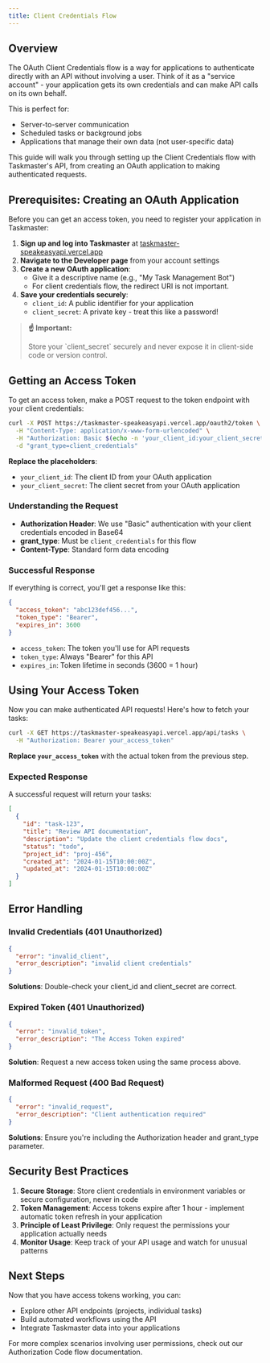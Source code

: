 ```yaml
---
title: Client Credentials Flow
---
```


## Overview

The OAuth Client Credentials flow is a way for applications to authenticate
directly with an API without involving a user. Think of it as a "service
account" - your application gets its own credentials and can make API calls on
its own behalf.

This is perfect for:

- Server-to-server communication
- Scheduled tasks or background jobs
- Applications that manage their own data (not user-specific data)

This guide will walk you through setting up the Client Credentials flow with
Taskmaster's API, from creating an OAuth application to making authenticated
requests.

## Prerequisites: Creating an OAuth Application

Before you can get an access token, you need to register your application in
Taskmaster:

1. **Sign up and log into Taskmaster** at [taskmaster-speakeasyapi.vercel.app](https://taskmaster-speakeasyapi.vercel.app)
2. **Navigate to the Developer page** from your account settings
3. **Create a new OAuth application**:
   - Give it a descriptive name (e.g., "My Task Management Bot")
   - For client credentials flow, the redirect URI is not important.
4. **Save your credentials securely**:
   - `client_id`: A public identifier for your application
   - `client_secret`: A private key - treat this like a password!

<blockquote class="blockquote not-prose not-italic preset-filled-surface-50-950 py-4">
  <strong class="text-lg">
    ☝️ Important: 
  </strong>
  <p class="pl-6">
    Store your `client_secret` securely and never expose it in
    client-side code or version control.
  </p>
</blockquote>

## Getting an Access Token

To get an access token, make a POST request to the token endpoint with your
client credentials:

```bash
curl -X POST https://taskmaster-speakeasyapi.vercel.app/oauth2/token \
  -H "Content-Type: application/x-www-form-urlencoded" \
  -H "Authorization: Basic $(echo -n 'your_client_id:your_client_secret' | base64)" \
  -d "grant_type=client_credentials"
```

**Replace the placeholders**:

- `your_client_id`: The client ID from your OAuth application
- `your_client_secret`: The client secret from your OAuth application

### Understanding the Request

- **Authorization Header**: We use "Basic" authentication with your client
  credentials encoded in Base64
- **grant_type**: Must be `client_credentials` for this flow
- **Content-Type**: Standard form data encoding

### Successful Response

If everything is correct, you'll get a response like this:

```json
{
  "access_token": "abc123def456...",
  "token_type": "Bearer",
  "expires_in": 3600
}
```

- `access_token`: The token you'll use for API requests
- `token_type`: Always "Bearer" for this API
- `expires_in`: Token lifetime in seconds (3600 = 1 hour)

## Using Your Access Token

Now you can make authenticated API requests! Here's how to fetch your tasks:

```bash
curl -X GET https://taskmaster-speakeasyapi.vercel.app/api/tasks \
  -H "Authorization: Bearer your_access_token"
```

**Replace `your_access_token`** with the actual token from the previous step.

### Expected Response

A successful request will return your tasks:

```json
[
  {
    "id": "task-123",
    "title": "Review API documentation",
    "description": "Update the client credentials flow docs",
    "status": "todo",
    "project_id": "proj-456",
    "created_at": "2024-01-15T10:00:00Z",
    "updated_at": "2024-01-15T10:00:00Z"
  }
]
```

## Error Handling

### Invalid Credentials (401 Unauthorized)

```json
{
  "error": "invalid_client",
  "error_description": "invalid client credentials"
}
```

**Solutions**: Double-check your client_id and client_secret are correct.

### Expired Token (401 Unauthorized)

```json
{
  "error": "invalid_token",
  "error_description": "The Access Token expired"
}
```

**Solution**: Request a new access token using the same process above.

### Malformed Request (400 Bad Request)

```json
{
  "error": "invalid_request",
  "error_description": "Client authentication required"
}
```

**Solutions**: Ensure you're including the Authorization header and grant_type parameter.

## Security Best Practices

1. **Secure Storage**: Store client credentials in environment variables or
   secure configuration, never in code
2. **Token Management**: Access tokens expire after 1 hour - implement
   automatic token refresh in your application
3. **Principle of Least Privilege**: Only request the permissions your
   application actually needs
4. **Monitor Usage**: Keep track of your API usage and watch for unusual patterns

## Next Steps

Now that you have access tokens working, you can:

- Explore other API endpoints (projects, individual tasks)
- Build automated workflows using the API
- Integrate Taskmaster data into your applications

For more complex scenarios involving user permissions, check out our
Authorization Code flow documentation.
